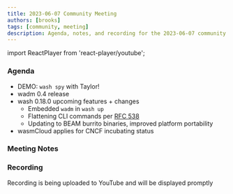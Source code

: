 ```yaml
---
title: 2023-06-07 Community Meeting
authors: [brooks]
tags: [community, meeting]
description: Agenda, notes, and recording for the 2023-06-07 community meeting
---
```


import ReactPlayer from 'react-player/youtube';

### Agenda

- DEMO: `wash spy` with Taylor!
- wadm 0.4 release
- wash 0.18.0 upcoming features + changes
  - Embedded `wadm` in `wash up`
  - Flattening CLI commands per [RFC 538](https://github.com/wasmCloud/wash/issues/538)
  - Updating to BEAM burrito binaries, improved platform portability
- wasmCloud applies for CNCF incubating status

<!--truncate-->

### Meeting Notes

### Recording

Recording is being uploaded to YouTube and will be displayed promptly
